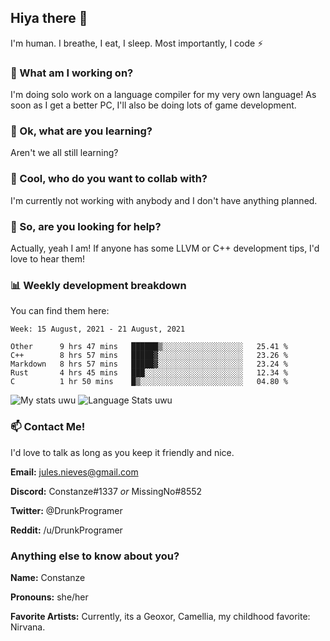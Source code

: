 ## Hiya there 👋

I'm human. I breathe, I eat, I sleep. Most importantly, I code ⚡️

### 🔭 What am I working on?

I'm doing solo work on a language compiler for my very own language! As soon as I get a better PC, I'll also be doing lots of game development.

### 🌱 Ok, what are you learning?

Aren't we all still learning?

### 👯 Cool, who do you want to collab with?

I'm currently not working with anybody and I don't have anything planned.

### 🤔 So, are you looking for help?

Actually, yeah I am! If anyone has some LLVM or C++ development tips, I'd love to hear them!

### 📊 Weekly development breakdown

You can find them here:

<!--START_SECTION:waka-->
```text
Week: 15 August, 2021 - 21 August, 2021

Other      9 hrs 47 mins   ██████▒░░░░░░░░░░░░░░░░░░   25.41 % 
C++        8 hrs 57 mins   █████▓░░░░░░░░░░░░░░░░░░░   23.26 % 
Markdown   8 hrs 57 mins   █████▓░░░░░░░░░░░░░░░░░░░   23.24 % 
Rust       4 hrs 45 mins   ███░░░░░░░░░░░░░░░░░░░░░░   12.34 % 
C          1 hr 50 mins    █▒░░░░░░░░░░░░░░░░░░░░░░░   04.80 % 
```
<!--END_SECTION:waka-->
<!-- ![Constanze's wakatime stats](https://github-readme-stats.vercel.app/api/wakatime?username=constanze) -->

![My stats uwu](https://github-readme-stats.vercel.app/api?username=cstanze&show_icons=true&theme=onedark)
![Language Stats uwu](https://github-readme-stats.vercel.app/api/top-langs/?username=cstanze&layout=compact&theme=onedark)

### 📫 Contact Me!

I'd love to talk as long as you keep it friendly and nice.

**Email:** jules.nieves@gmail.com

**Discord:** Constanze#1337 *or* MissingNo#8552

**Twitter:** @DrunkProgramer

**Reddit:** /u/DrunkProgramer

### Anything else to know about you?

**Name:** Constanze

**Pronouns:** she/her

**Favorite Artists:** Currently, its a Geoxor, Camellia, my childhood favorite: Nirvana.
